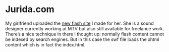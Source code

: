 <!--
  id: 214
  date: 2006-11-12
  modified: 2006-11-12
  slug: juridacom
  type: post
  excerpt: <p>My girlfriend uploaded the new flash site I made for her. She is a sound designer currently working at MTV but also still available for freelance work. There&#8217;s a nice technique in there I thought up: normally flash content cannot be indexed by search engines. But in this case the swf file loads the xhtml [&hellip;]</p>
  categories: Flash, XML, ActionScript
  tags: 
  inCv: 
  inPortfolio: 
  dateFrom: 
  dateTo: 
-->

# Jurida.com

<p>My girlfriend uploaded the <a href="http://www.jurida.com" target="_blank">new flash site</a> I made for her. She is a sound designer currently working at MTV but also still available for freelance work.<br />
There&#8217;s a nice technique in there I thought up: normally flash content cannot be indexed by search engines. But in this case the swf file loads the xhtml content which is in fact the index.html.</p>
